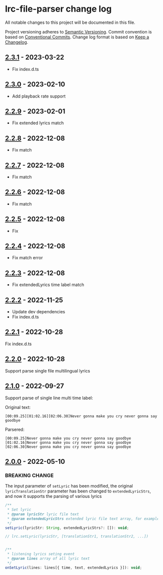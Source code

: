 # lrc-file-parser change log

All notable changes to this project will be documented in this file.

Project versioning adheres to [Semantic Versioning](http://semver.org/).
Commit convention is based on [Conventional Commits](http://conventionalcommits.org).
Change log format is based on [Keep a Changelog](http://keepachangelog.com/).

## [2.3.1](https://github.com/lyswhut/lrc-file-parser/compare/v2.3.0...v2.3.1) - 2023-03-22

- Fix index.d.ts

## [2.3.0](https://github.com/lyswhut/lrc-file-parser/compare/v2.2.9...v2.3.0) - 2023-02-10

- Add playback rate support

## [2.2.9](https://github.com/lyswhut/lrc-file-parser/compare/v2.2.8...v2.2.9) - 2023-02-01

- Fix extended lyrics match

## [2.2.8](https://github.com/lyswhut/lrc-file-parser/compare/v2.2.7...v2.2.8) - 2022-12-08

- Fix match

## [2.2.7](https://github.com/lyswhut/lrc-file-parser/compare/v2.2.6...v2.2.7) - 2022-12-08

- Fix match

## [2.2.6](https://github.com/lyswhut/lrc-file-parser/compare/v2.2.5...v2.2.6) - 2022-12-08

- Fix match

## [2.2.5](https://github.com/lyswhut/lrc-file-parser/compare/v2.2.4...v2.2.5) - 2022-12-08

- Fix

## [2.2.4](https://github.com/lyswhut/lrc-file-parser/compare/v2.2.3...v2.2.4) - 2022-12-08

- Fix match error

## [2.2.3](https://github.com/lyswhut/lrc-file-parser/compare/v2.2.2...v2.2.3) - 2022-12-08

- Fix extendedLyrics time label match

## [2.2.2](https://github.com/lyswhut/lrc-file-parser/compare/v2.2.1...v2.2.2) - 2022-11-25

- Update dev dependencies
- Fix index.d.ts

## [2.2.1](https://github.com/lyswhut/lrc-file-parser/compare/v2.2.0...v2.2.1) - 2022-10-28

Fix index.d.ts

## [2.2.0](https://github.com/lyswhut/lrc-file-parser/compare/v2.1.0...v2.2.0) - 2022-10-28

Support parse single file multilingual lyrics

## [2.1.0](https://github.com/lyswhut/lrc-file-parser/compare/v2.0.0...v2.1.0) - 2022-09-27

Support parse of single line multi time label:

Original text:

```text
[00:09.25][01:02.16][02:06.30]Never gonna make you cry never gonna say goodbye
```

Parsered:

```text
[00:09.25]Never gonna make you cry never gonna say goodbye
[01:02.16]Never gonna make you cry never gonna say goodbye
[02:06.30]Never gonna make you cry never gonna say goodbye
```

## [2.0.0](https://github.com/lyswhut/lrc-file-parser/compare/v1.2.7...v2.0.0) - 2022-05-10

### BREAKING CHANGE

The input parameter of `setLyric` has been modified, the original `lyricTranslationStr` parameter has been changed to `extendedLyricStrs`, and now it supports the parsing of various lyrics

```js
/**
 * Set lyric
 * @param lyricStr lyric file text
 * @param extendedLyricStrs extended lyric file text array, for example lyric translations
 */
setLyric(lyricStr: String, extendedLyricStrs?: []): void;

// lrc.setLyric(lyricStr, [translationStr1, translationStr2, ...])


/**
 * listening lyrics seting event
 * @param lines array of all lyric text
 */
onSetLyric(lines: lines[{ time, text, extendedLyrics }]): void;

```
